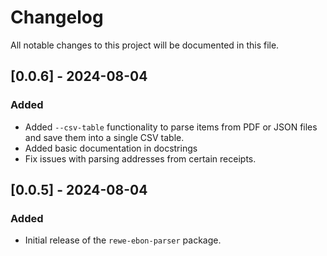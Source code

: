 # Changelog

All notable changes to this project will be documented in this file.

## [0.0.6] - 2024-08-04
### Added
- Added `--csv-table` functionality to parse items from PDF or JSON files and save them into a single CSV table.
- Added basic documentation in docstrings
- Fix issues with parsing addresses from certain receipts.

## [0.0.5] - 2024-08-04
### Added
- Initial release of the `rewe-ebon-parser` package.
